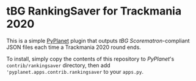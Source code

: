 # tBG RankingSaver for Trackmania 2020

This is a simple [PyPlanet](https://pypla.net/) plugin that outputs _tBG Scorematron_-compliant JSON files each time a Trackmania 2020 round ends.

To install, simply copy the contents of this repository to _PyPlanet_'s `contrib/rankingsaver` directory, then add ` 'pyplanet.apps.contrib.rankingsaver` to your `apps.py`.